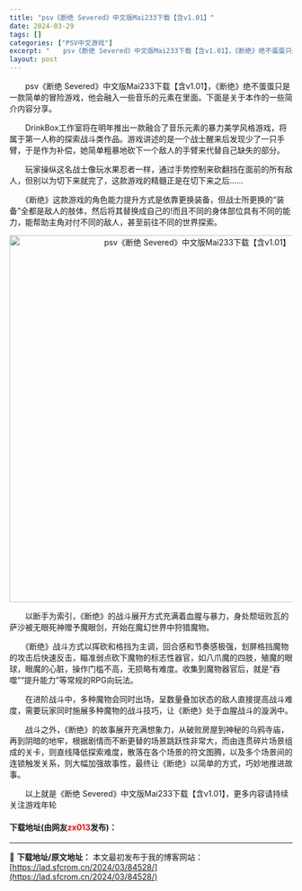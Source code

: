 ```yaml
---
title: "psv《断绝 Severed》中文版Mai233下载【含v1.01】"
date: 2024-03-29
tags: []
categories: ["PSV中文游戏"]
excerpt: "　　psv《断绝 Severed》中文版Mai233下载【含v1.01】，《断绝》绝不蛋蛋只是一款简单的冒险游戏，他会融入一些音乐的元素在里面。下面是关于本作的一些简介内容分享。 　　DrinkBox工作室将在明年推出一款融合了音乐元素的暴力美学风格游戏，将属于第一人称的探索战斗类作品。游戏讲述的是&hellip;"
layout: post
---
```


 <p>　　psv《断绝 Severed》中文版Mai233下载【含v1.01】，《断绝》绝不蛋蛋只是一款简单的冒险游戏，他会融入一些音乐的元素在里面。下面是关于本作的一些简介内容分享。</p> <p>　　DrinkBox工作室将在明年推出一款融合了音乐元素的暴力美学风格游戏，将属于第一人称的探索战斗类作品。游戏讲述的是一个战士醒来后发现少了一只手臂，于是作为补偿，她简单粗暴地砍下一个敌人的手臂来代替自己缺失的部分。</p> <p>　　玩家操纵这名战士像玩水果忍者一样，通过手势控制来砍翻挡在面前的所有敌人，但别以为切下来就完了，这款游戏的精髓正是在切下来之后&hellip;&hellip;</p> <p>　　《断绝》这款游戏的角色能力提升方式是依靠更换装备，但战士所更换的&ldquo;装备&rdquo;全都是敌人的肢体，然后将其替换成自己的!而且不同的身体部位具有不同的能力，能帮助主角对付不同的敌人，甚至前往不同的世界探索。</p> <p align="center"><img align="" border="0" src="https://lad.sfcrom.cn/wp-content/uploads/2024/03/20240329_6606718d1eb3c.jpg" width="653" alt="psv《断绝 Severed》中文版Mai233下载【含v1.01】" /></p> <p>　　以断手为索引，《断绝》的战斗展开方式充满着血腥与暴力，身处颓垣败瓦的萨沙被无眼死神赠予魔眼剑，开始在魔幻世界中狩猎魔物。</p> <p>　　《断绝》战斗方式以挥砍和格挡为主调，回合感和节奏感极强，划屏格挡魔物的攻击后快速反击，瞄准弱点砍下魔物的标志性器官，如八爪魔的四肢，殖魔的眼球，眼魔的心脏，操作门槛不高，无损略有难度。收集到魔物器官后，就是&ldquo;吞噬&rdquo;&ldquo;提升能力&rdquo;等常规的RPG向玩法。</p> <p>　　在进阶战斗中，多种魔物会同时出场，呈数量叠加状态的敌人直接提高战斗难度，需要玩家同时施展多种魔物的战斗技巧，让《断绝》处于血腥战斗的漩涡中。</p> <p>　　战斗之外，《断绝》的故事展开充满想象力，从破败房屋到神秘的乌鸦寺庙，再到阴暗的地牢，根据剧情而不断更替的场景跳跃性非常大，而由连贯碎片场景组成的关卡，则直线降低探索难度，散落在各个场景的符文图腾，以及多个场景间的连锁触发关系，则大幅加强故事性，最终让《断绝》以简单的方式，巧妙地推进故事。</p> <p>　　以上就是《断绝 Severed》中文版Mai233下载【含v1.01】，更多内容请持续关注游戏年轮</p> <p><h4>下载地址(由网友<font color="red">zx013</font>发布)：</h4></p> 

---
📖 **下载地址/原文地址：** 本文最初发布于我的博客网站：[https://lad.sfcrom.cn/2024/03/84528/](https://lad.sfcrom.cn/2024/03/84528/)
